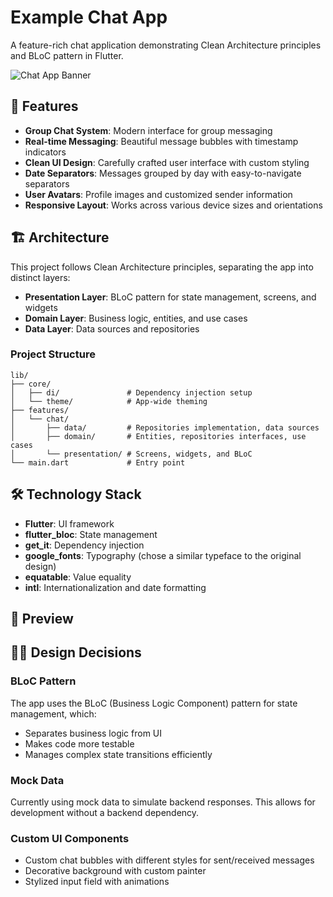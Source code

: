# Example Chat App

A feature-rich chat application demonstrating Clean Architecture principles and BLoC pattern in Flutter.

![Chat App Banner](assets/images/banner.png)

## 📱 Features

- **Group Chat System**: Modern interface for group messaging
- **Real-time Messaging**: Beautiful message bubbles with timestamp indicators
- **Clean UI Design**: Carefully crafted user interface with custom styling
- **Date Separators**: Messages grouped by day with easy-to-navigate separators
- **User Avatars**: Profile images and customized sender information
- **Responsive Layout**: Works across various device sizes and orientations

## 🏗️ Architecture

This project follows Clean Architecture principles, separating the app into distinct layers:

- **Presentation Layer**: BLoC pattern for state management, screens, and widgets
- **Domain Layer**: Business logic, entities, and use cases
- **Data Layer**: Data sources and repositories

### Project Structure

```
lib/
├── core/
│   ├── di/               # Dependency injection setup
│   └── theme/            # App-wide theming
├── features/
│   └── chat/
│       ├── data/         # Repositories implementation, data sources
│       ├── domain/       # Entities, repositories interfaces, use cases
│       └── presentation/ # Screens, widgets, and BLoC
└── main.dart             # Entry point
```

## 🛠️ Technology Stack

- **Flutter**: UI framework
- **flutter_bloc**: State management
- **get_it**: Dependency injection
- **google_fonts**: Typography (chose a similar typeface to the original design)
- **equatable**: Value equality
- **intl**: Internationalization and date formatting

## 📸 Preview





## 👨‍💻 Design Decisions

### BLoC Pattern

The app uses the BLoC (Business Logic Component) pattern for state management, which:
- Separates business logic from UI
- Makes code more testable
- Manages complex state transitions efficiently

### Mock Data

Currently using mock data to simulate backend responses. This allows for development without a backend dependency.

### Custom UI Components

- Custom chat bubbles with different styles for sent/received messages
- Decorative background with custom painter
- Stylized input field with animations
